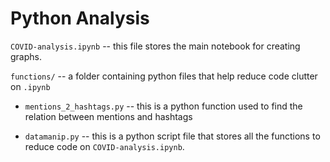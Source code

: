 # Python Analysis

`COVID-analysis.ipynb` -- this file stores the main notebook for creating graphs.

`functions/` -- a folder containing python files that help reduce code clutter on `.ipynb`

* `mentions_2_hashtags.py` -- this is a python function used to find the relation between mentions and hashtags

* `datamanip.py` -- this is a python script file that stores all the functions to reduce code on `COVID-analysis.ipynb`.

